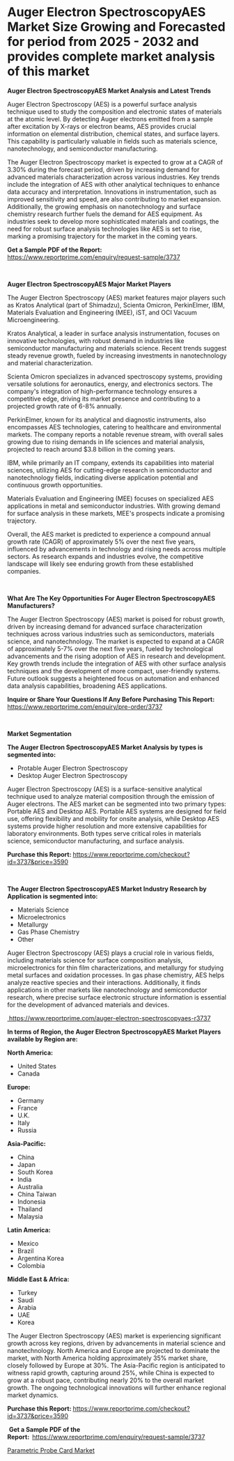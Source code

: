 <p><h1>Auger Electron SpectroscopyAES Market Size Growing and Forecasted for period from 2025 - 2032 and provides complete market analysis of this market</h1></p><p><strong>Auger Electron SpectroscopyAES Market Analysis and Latest Trends</strong></p>
<p><p>Auger Electron Spectroscopy (AES) is a powerful surface analysis technique used to study the composition and electronic states of materials at the atomic level. By detecting Auger electrons emitted from a sample after excitation by X-rays or electron beams, AES provides crucial information on elemental distribution, chemical states, and surface layers. This capability is particularly valuable in fields such as materials science, nanotechnology, and semiconductor manufacturing.</p><p>The Auger Electron Spectroscopy market is expected to grow at a CAGR of 3.30% during the forecast period, driven by increasing demand for advanced materials characterization across various industries. Key trends include the integration of AES with other analytical techniques to enhance data accuracy and interpretation. Innovations in instrumentation, such as improved sensitivity and speed, are also contributing to market expansion. Additionally, the growing emphasis on nanotechnology and surface chemistry research further fuels the demand for AES equipment. As industries seek to develop more sophisticated materials and coatings, the need for robust surface analysis technologies like AES is set to rise, marking a promising trajectory for the market in the coming years.</p></p>
<p><strong>Get a Sample PDF of the Report:&nbsp;</strong> <a href="https://www.reportprime.com/enquiry/request-sample/3737?utm_campaign=3264&utm_medium=2&utm_source=Github&utm_content=ia&utm_term=18032025&utm_id=auger-electron-spectroscopyaes">https://www.reportprime.com/enquiry/request-sample/3737</a></p>
<p>&nbsp;</p>
<p><strong>Auger Electron SpectroscopyAES Major Market Players</strong></p>
<p><p>The Auger Electron Spectroscopy (AES) market features major players such as Kratos Analytical (part of Shimadzu), Scienta Omicron, PerkinElmer, IBM, Materials Evaluation and Engineering (MEE), iST, and OCI Vacuum Microengineering. </p><p>Kratos Analytical, a leader in surface analysis instrumentation, focuses on innovative technologies, with robust demand in industries like semiconductor manufacturing and materials science. Recent trends suggest steady revenue growth, fueled by increasing investments in nanotechnology and material characterization. </p><p>Scienta Omicron specializes in advanced spectroscopy systems, providing versatile solutions for aeronautics, energy, and electronics sectors. The company's integration of high-performance technology ensures a competitive edge, driving its market presence and contributing to a projected growth rate of 6-8% annually.</p><p>PerkinElmer, known for its analytical and diagnostic instruments, also encompasses AES technologies, catering to healthcare and environmental markets. The company reports a notable revenue stream, with overall sales growing due to rising demands in life sciences and material analysis, projected to reach around $3.8 billion in the coming years.</p><p>IBM, while primarily an IT company, extends its capabilities into material sciences, utilizing AES for cutting-edge research in semiconductor and nanotechnology fields, indicating diverse application potential and continuous growth opportunities.</p><p>Materials Evaluation and Engineering (MEE) focuses on specialized AES applications in metal and semiconductor industries. With growing demand for surface analysis in these markets, MEE's prospects indicate a promising trajectory.</p><p>Overall, the AES market is predicted to experience a compound annual growth rate (CAGR) of approximately 5% over the next five years, influenced by advancements in technology and rising needs across multiple sectors. As research expands and industries evolve, the competitive landscape will likely see enduring growth from these established companies.</p></p>
<p>&nbsp;</p>
<p><strong>What Are The Key Opportunities For Auger Electron SpectroscopyAES Manufacturers?</strong></p>
<p><p>The Auger Electron Spectroscopy (AES) market is poised for robust growth, driven by increasing demand for advanced surface characterization techniques across various industries such as semiconductors, materials science, and nanotechnology. The market is expected to expand at a CAGR of approximately 5-7% over the next five years, fueled by technological advancements and the rising adoption of AES in research and development. Key growth trends include the integration of AES with other surface analysis techniques and the development of more compact, user-friendly systems. Future outlook suggests a heightened focus on automation and enhanced data analysis capabilities, broadening AES applications.</p></p>
<p><strong>Inquire or Share Your Questions If Any Before Purchasing This Report:</strong> <a href="https://www.reportprime.com/enquiry/pre-order/3737?utm_campaign=3264&utm_medium=2&utm_source=Github&utm_content=ia&utm_term=18032025&utm_id=auger-electron-spectroscopyaes">https://www.reportprime.com/enquiry/pre-order/3737</a></p>
<p>&nbsp;</p>
<p><strong>Market Segmentation</strong></p>
<p><strong>The Auger Electron SpectroscopyAES Market Analysis by types is segmented into:</strong></p>
<p><ul><li>Protable Auger Electron Spectroscopy</li><li>Desktop Auger Electron Spectroscopy</li></ul></p>
<p><p>Auger Electron Spectroscopy (AES) is a surface-sensitive analytical technique used to analyze material composition through the emission of Auger electrons. The AES market can be segmented into two primary types: Portable AES and Desktop AES. Portable AES systems are designed for field use, offering flexibility and mobility for onsite analysis, while Desktop AES systems provide higher resolution and more extensive capabilities for laboratory environments. Both types serve critical roles in materials science, semiconductor manufacturing, and surface analysis.</p></p>
<p><strong>Purchase this Report:&nbsp;</strong><a href="https://www.reportprime.com/checkout?id=3737&price=3590&utm_campaign=3264&utm_medium=2&utm_source=Github&utm_content=ia&utm_term=18032025&utm_id=auger-electron-spectroscopyaes">https://www.reportprime.com/checkout?id=3737&price=3590</a></p>
<p>&nbsp;</p>
<p><strong>The Auger Electron SpectroscopyAES Market Industry Research by Application is segmented into:</strong></p>
<p><ul><li>Materials Science</li><li>Microelectronics</li><li>Metallurgy</li><li>Gas Phase Chemistry</li><li>Other</li></ul></p>
<p><p>Auger Electron Spectroscopy (AES) plays a crucial role in various fields, including materials science for surface composition analysis, microelectronics for thin film characterizations, and metallurgy for studying metal surfaces and oxidation processes. In gas phase chemistry, AES helps analyze reactive species and their interactions. Additionally, it finds applications in other markets like nanotechnology and semiconductor research, where precise surface electronic structure information is essential for the development of advanced materials and devices.</p></p>
<p><a href="https://www.reportprime.com/auger-electron-spectroscopyaes-r3737?utm_campaign=3264&utm_medium=2&utm_source=Github&utm_content=ia&utm_term=18032025&utm_id=auger-electron-spectroscopyaes">&nbsp;https://www.reportprime.com/auger-electron-spectroscopyaes-r3737</a></p>
<p><strong>In terms of Region, the Auger Electron SpectroscopyAES Market Players available by Region are:</strong></p>
<p>
    <p> <strong> North America: </strong>
        <ul>
            <li>United States</li>
            <li>Canada</li>
        </ul>
        </p> 
    <p> <strong> Europe: </strong>
        <ul>
            <li>Germany</li>
            <li>France</li>
            <li>U.K.</li>
            <li>Italy</li>
            <li>Russia</li>
        </ul>
        </p> 
    <p> <strong> Asia-Pacific: </strong>
        <ul>
            <li>China</li>
            <li>Japan</li>
            <li>South Korea</li>
            <li>India</li>
            <li>Australia</li>
            <li>China Taiwan</li>
            <li>Indonesia</li>
            <li>Thailand</li>
            <li>Malaysia</li>
        </ul>
        </p> 
    <p> <strong> Latin America: </strong>
        <ul>
            <li>Mexico</li>
            <li>Brazil</li>
            <li>Argentina Korea</li>
            <li>Colombia</li>
        </ul>
        </p> 
    <p> <strong> Middle East & Africa: </strong>
        <ul>
            <li>Turkey</li>
            <li>Saudi</li>
            <li>Arabia</li>
            <li>UAE</li>
            <li>Korea</li>
        </ul>
    </p>
    </p>
<p><p>The Auger Electron Spectroscopy (AES) market is experiencing significant growth across key regions, driven by advancements in material science and nanotechnology. North America and Europe are projected to dominate the market, with North America holding approximately 35% market share, closely followed by Europe at 30%. The Asia-Pacific region is anticipated to witness rapid growth, capturing around 25%, while China is expected to grow at a robust pace, contributing nearly 20% to the overall market growth. The ongoing technological innovations will further enhance regional market dynamics.</p></p>
<p><strong>Purchase this Report: </strong><a href="https://www.reportprime.com/checkout?id=3737&price=3590&utm_campaign=3264&utm_medium=2&utm_source=Github&utm_content=ia&utm_term=18032025&utm_id=auger-electron-spectroscopyaes">https://www.reportprime.com/checkout?id=3737&price=3590</a></p>
<p>&nbsp;<strong>Get a Sample PDF of the Report:&nbsp;&nbsp;</strong><a href="https://www.reportprime.com/enquiry/request-sample/3737?utm_campaign=3264&utm_medium=2&utm_source=Github&utm_content=ia&utm_term=18032025&utm_id=auger-electron-spectroscopyaes">https://www.reportprime.com/enquiry/request-sample/3737</a></p>
<p><strong></strong></p>
<p><p><a href="https://github.com/izetajhazuga/Market-Research-Report-List-1/blob/main/parametric-probe-card-market.md?utm_campaign=3264&utm_medium=2&utm_source=Github&utm_content=ia&utm_term=18032025&utm_id=auger-electron-spectroscopyaes">Parametric Probe Card Market</a></p></p>